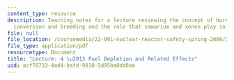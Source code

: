 ```yaml
---
content_type: resource
description: Teaching notes for a lecture reviewing the concept of burn up, transmutation,
  conversion and breeding and the role that samarium and xenon play in operations.
file: null
file_location: /coursemedia/22-091-nuclear-reactor-safety-spring-2008/acf787334ad4bafd90105d95ba0dd6aa_MIT22_091S08_lec04note.pdf
file_type: application/pdf
resourcetype: Document
title: "Lecture: 4 \u2013 Fuel Depletion and Related Effects"
uid: acf78733-4ad4-bafd-9010-5d95ba0dd6aa
---
```

